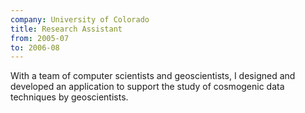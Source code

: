 ```yaml
---
company: University of Colorado
title: Research Assistant
from: 2005-07
to: 2006-08
---
```


With a team of computer scientists and geoscientists, I designed and developed an application to support the study of cosmogenic data techniques by geoscientists.